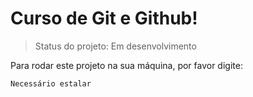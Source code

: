 <h1>Curso de Git e Github!</h1>

> Status do projeto: Em desenvolvimento

Para rodar este projeto na sua máquina, por favor digite:

```
Necessário estalar
```
